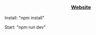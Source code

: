 <h3 align="center"><a href="hot-link.vercel.app" target="blank">Website</a></h3>

Install: "npm install"

Start: "npm run dev"
